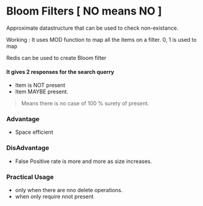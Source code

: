# Bloom Filters  [ NO means NO ]

Approximate datastructure that can be used to check non-existance.


Working
: It uses MOD function to map all the items on a filter. 0, 1 is used to map

Redis can be used  to create Bloom filter

#### It gives 2 responses for the search querry
- Item is NOT present
- Item MAYBE present.

> Means there is no case of 100 % surety of present.


### Advantage

- Space efficient


### DisAdvantage

- False Positive rate is more and more as size increases.


### Practical Usage

- only when there are nno delete operations.
- when only require nnot present 